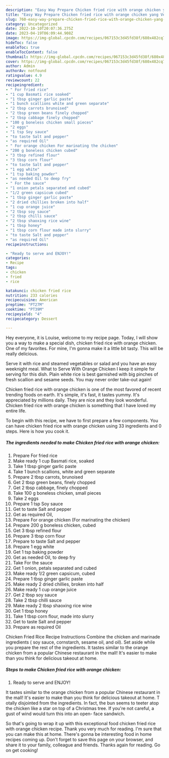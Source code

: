 ```yaml
---
description: "Easy Way Prepare Chicken fried rice with orange chicken yang Very Delicious"
title: "Easy Way Prepare Chicken fried rice with orange chicken yang Very Delicious"
slug: 760-easy-way-prepare-chicken-fried-rice-with-orange-chicken-yang-very-delicious
category: Uncategorized
date: 2022-10-10T20:07:36.275Z
date: 2023-04-19T06:09:44.908Z
image: https://img-global.cpcdn.com/recipes/067153c3d45fd38f/680x482cq70/chicken-fried-rice-with-orange-chicken-recipe-main-photo.jpg
hideToc: false
enableToc: true
enableTocContent: false
thumbnail: https://img-global.cpcdn.com/recipes/067153c3d45fd38f/680x482cq70/chicken-fried-rice-with-orange-chicken-recipe-main-photo.jpg
cover: https://img-global.cpcdn.com/recipes/067153c3d45fd38f/680x482cq70/chicken-fried-rice-with-orange-chicken-recipe-main-photo.jpg
author: Admin
authorAv: notfound
ratingvalue: 4.9
reviewcount: 22
recipeingredient:
- " For fried rice"
- "1 cup Basmati rice soaked"
- "1 tbsp ginger garlic paste"
- "1 bunch scallions white and green separate"
- "2 tbsp carrots brunoised"
- "2 tbsp green beans finely chopped"
- "2 tbsp cabbage finely chopped"
- "100 g boneless chicken small pieces"
- "2 eggs"
- "1 tsp Soy sauce"
- "to taste Salt and pepper"
- "as required Oil"
- " For orange chicken For marinating the chicken"
- "200 g boneless chicken cubed"
- "3 tbsp refined flour"
- "3 tbsp corn flour"
- "to taste Salt and pepper"
- "1 egg white"
- "1 tsp baking powder"
- "as needed Oil to deep fry"
- " For the sauce"
- "1 onion petals separated and cubed"
- "1/2 green capsicum cubed"
- "1 tbsp ginger garlic paste"
- "2 dried chillies broken into half"
- "1 cup orange juice"
- "2 tbsp soy sauce"
- "2 tbsp chilli sauce"
- "2 tbsp shaoxing rice wine"
- "1 tbsp honey"
- "1 tbsp corn flour made into slurry"
- "to taste Salt and pepper"
- "as required Oil"
recipeinstructions:

- "Ready to serve and ENJOY!"
categories:
- Recipe
tags:
- chicken
- fried
- rice

katakunci: chicken fried rice 
nutrition: 233 calories
recipecuisine: American
preptime: "PT27M"
cooktime: "PT39M"
recipeyield: "4"
recipecategory: Dessert

---
```



Hey everyone, it is Louise, welcome to my recipe page. Today, I will show you a way to make a special dish, chicken fried rice with orange chicken. One of my favorites. For mine, I'm gonna make it a little bit tasty. This will be really delicious.

Serve it with rice and steamed vegetables or salad and you have an easy weeknight meal. What to Serve With Orange Chicken I keep it simple for serving for this dish. Plain white rice is best garnished with big pinches of fresh scallion and sesame seeds. You may never order take-out again!

Chicken fried rice with orange chicken is one of the most favored of recent trending foods on earth. It's simple, it's fast, it tastes yummy. It's appreciated by millions daily. They are nice and they look wonderful. Chicken fried rice with orange chicken is something that I have loved my entire life.


To begin with this recipe, we have to first prepare a few components. You can have chicken fried rice with orange chicken using 33 ingredients and 0 steps. Here is how you cook it.

<!--inarticleads1-->

##### The ingredients needed to make Chicken fried rice with orange chicken:

1. Prepare  For fried rice
1. Make ready 1 cup Basmati rice, soaked
1. Take 1 tbsp ginger garlic paste
1. Take 1 bunch scallions, white and green separate
1. Prepare 2 tbsp carrots, brunoised
1. Get 2 tbsp green beans, finely chopped
1. Get 2 tbsp cabbage, finely chopped
1. Take 100 g boneless chicken, small pieces
1. Take 2 eggs
1. Prepare 1 tsp Soy sauce
1. Get to taste Salt and pepper
1. Get as required Oil,
1. Prepare  For orange chicken (For marinating the chicken)
1. Prepare 200 g boneless chicken, cubed
1. Get 3 tbsp refined flour
1. Prepare 3 tbsp corn flour
1. Prepare to taste Salt and pepper
1. Prepare 1 egg white
1. Get 1 tsp baking powder
1. Get as needed Oil, to deep fry
1. Take  For the sauce
1. Get 1 onion, petals separated and cubed
1. Make ready 1/2 green capsicum, cubed
1. Prepare 1 tbsp ginger garlic paste
1. Make ready 2 dried chillies, broken into half
1. Make ready 1 cup orange juice
1. Get 2 tbsp soy sauce
1. Take 2 tbsp chilli sauce
1. Make ready 2 tbsp shaoxing rice wine
1. Get 1 tbsp honey
1. Take 1 tbsp corn flour, made into slurry
1. Get to taste Salt and pepper
1. Prepare as required Oil


Chicken Fried Rice Recipe Instructions Combine the chicken and marinade ingredients ( soy sauce, cornstarch, sesame oil, and oil). Set aside while you prepare the rest of the ingredients. It tastes similar to the orange chicken from a popular Chinese restaurant in the mall! It&#39;s easier to make than you think for delicious takeout at home. 

<!--inarticleads2-->

##### Steps to make Chicken fried rice with orange chicken:


1. Ready to serve and ENJOY!

It tastes similar to the orange chicken from a popular Chinese restaurant in the mall! It&#39;s easier to make than you think for delicious takeout at home. T otally disjointed from the ingredients. In fact, the bun seems to teeter atop the chicken like a star on top of a Christmas tree. If you&#39;re not careful, a gust of wind would turn this into an open- face sandwich. 

So that's going to wrap it up with this exceptional food chicken fried rice with orange chicken recipe. Thank you very much for reading. I'm sure that you can make this at home. There's gonna be interesting food in home recipes coming up. Don't forget to save this page on your browser, and share it to your family, colleague and friends. Thanks again for reading. Go on get cooking!

